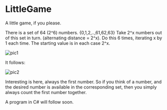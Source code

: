 # LittleGame
A little game, if you please.

There is a set of 64 (2^6) numbers. {0,1,2,..,61,62,63}	
Take 2^x numbers out of this set in turn. (alternating distance = 2^x).	
Do this 6 times, iterating x by 1 each time. The starting value is in each case 2^x.

![pic1](https://user-images.githubusercontent.com/104991886/226114360-341f957c-88d9-4d44-a78d-a9d6a3a92873.png)

It follows:

![pic2](https://user-images.githubusercontent.com/104991886/226114416-5fa2a2d8-1fe7-43ff-9908-075ff2aab838.png)


Interesting is here, always the first number. 
So if you think of a number, and the desired number is available in the corresponding set, then you simply always count the first number together. 

A program in C# will follow soon.

